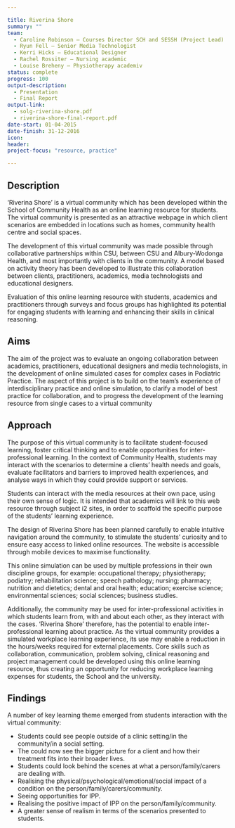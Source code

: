 ```yaml
---

title: Riverina Shore
summary: ""
team:
  - Caroline Robinson – Courses Director SCH and SESSH (Project Lead)
  - Ryun Fell – Senior Media Technologist
  - Kerri Hicks – Educational Designer
  - Rachel Rossiter – Nursing academic
  - Louise Breheny – Physiotherapy academiv
status: complete
progress: 100
output-description:
  - Presentation
  - Final Report
output-link: 
  - solg-riverina-shore.pdf
  - riverina-shore-final-report.pdf
date-start: 01-04-2015
date-finish: 31-12-2016
icon:
header:
project-focus: "resource, practice"

---
```


## Description

‘Riverina Shore’ is a virtual community which has been developed within the School of Community Health as an online learning resource for students. The virtual community is presented as an attractive webpage in which client scenarios are embedded in locations such as homes, community health centre and social spaces.
The development of this virtual community was made possible through collaborative partnerships within CSU, between CSU and Albury-Wodonga Health, and most importantly with clients in the community.  A model based on activity theory has been developed to illustrate this collaboration between clients, practitioners, academics, media technologists and educational designers. 
Evaluation of this online learning resource with students, academics and practitioners through surveys and focus groups has highlighted its potential for engaging students with learning and enhancing their skills in clinical reasoning.

## Aims

The aim of the project was to evaluate an ongoing collaboration between academics, practitioners, educational designers and media technologists, in the development of online simulated cases for complex cases in Podiatric Practice. The aspect of this project is to build on the team’s experience of interdisciplinary practice and online simulation, to clarify a model of best practice for collaboration, and to progress the development of the learning resource from single cases to a virtual community

## Approach

The purpose of this virtual community is to facilitate student-focused learning, foster critical thinking and to enable opportunities for inter-professional learning. In the context of Community Health, students may interact with the scenarios to determine a clients’ health needs and goals, evaluate facilitators and barriers to improved health experiences, and analyse ways in which they could provide support or services. 

Students can interact with the media resources at their own pace, using their own sense of logic. It is intended that academics will link to this web resource through subject i2 sites, in order to scaffold the specific purpose of the students’ learning experience. 

The design of Riverina Shore has been planned carefully to enable intuitive navigation around the community, to stimulate the students’ curiosity and to ensure easy access to linked online resources. The website is accessible through mobile devices to maximise functionality.

This online simulation can be used by multiple professions in their own discipline groups, for example: occupational therapy; physiotherapy; podiatry; rehabilitation science; speech pathology; nursing; pharmacy; nutrition and dietetics; dental and oral health; education; exercise science; environmental sciences; social sciences; business studies.

Additionally, the community may be used for inter-professional activities in which students learn from, with and about each other, as they interact with the cases. ‘Riverina Shore’ therefore, has the potential to enable inter- professional learning about practice. As the virtual community provides a simulated workplace learning experience, its use may enable a reduction in the hours/weeks required for external placements. Core skills such as collaboration, communication, problem solving, clinical reasoning and project management could be developed using this online learning resource, thus creating an opportunity for reducing workplace learning expenses for students, the School and the university.

## Findings

A number of key learning theme emerged from students interaction with the virtual community:
- Students could see people outside of a clinic setting/in the community/in a social setting.- The could now see the bigger picture for a client and how their treatment fits into their broader lives.- Students could look behind the scenes at what a person/family/carers are dealing with.- Realising the physical/psychological/emotional/social impact of a condition on the person/family/carers/community.- Seeing opportunities for IPP.- Realising the positive impact of IPP on the person/family/community. - A greater sense of realism in terms of the scenarios presented to students. 



